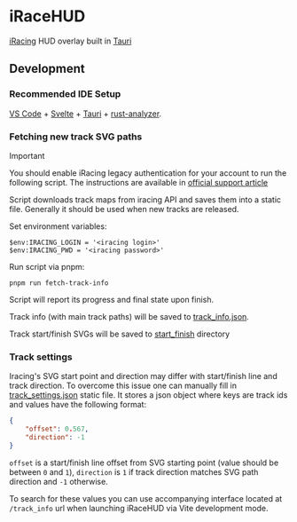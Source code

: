 # iRaceHUD

[iRacing](https://www.iracing.com/) HUD overlay built in [Tauri](https://tauri.app/)

## Development

### Recommended IDE Setup

[VS Code](https://code.visualstudio.com/) + [Svelte](https://marketplace.visualstudio.com/items?itemName=svelte.svelte-vscode) + [Tauri](https://marketplace.visualstudio.com/items?itemName=tauri-apps.tauri-vscode) + [rust-analyzer](https://marketplace.visualstudio.com/items?itemName=rust-lang.rust-analyzer).

### Fetching new track SVG paths

> [!IMPORTANT]
> You should enable iRacing legacy authentication for your account to run the following script. The instructions are available in [official support article](https://support.iracing.com/support/solutions/articles/31000173894-enabling-or-disabling-legacy-read-only-authentication)

Script downloads track maps from iracing API and saves them into a static file. Generally it should be used when new tracks are released.

Set environment variables:

```
$env:IRACING_LOGIN = '<iracing login>'
$env:IRACING_PWD = '<iracing password>'
```

Run script via pnpm:

```
pnpm run fetch-track-info
```

Script will report its progress and final state upon finish.

Track info (with main track paths) will be saved to [track_info.json](./static/track_info_data/track_info.json).

Track start/finish SVGs will be saved to [start_finish](./static/track_info_data/start_finish/) directory

### Track settings

Iracing's SVG start point and direction may differ with start/finish line and track direction. To overcome this issue one can manually fill in [track_settings.json](./static/track_info_data/track_settings.json) static file. It stores a json object where keys are track ids and values have the following format:

```json
{
    "offset": 0.567,
    "direction": -1
}
```

`offset` is a start/finish line offset from SVG starting point (value should be between `0` and `1`), `direction` is `1` if track direction matches SVG path direction and `-1` otherwise.

To search for these values you can use accompanying interface located at `/track_info` url when launching iRaceHUD via Vite development mode.
